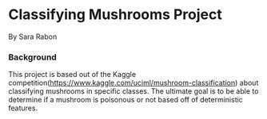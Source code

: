 # Classifying Mushrooms Project
By Sara Rabon

### Background
This project is based out of the Kaggle competition(https://www.kaggle.com/uciml/mushroom-classification) about
classifying mushrooms in specific classes. The ultimate goal is to be able to determine if a mushroom is poisonous
or not based off of deterministic features. 
